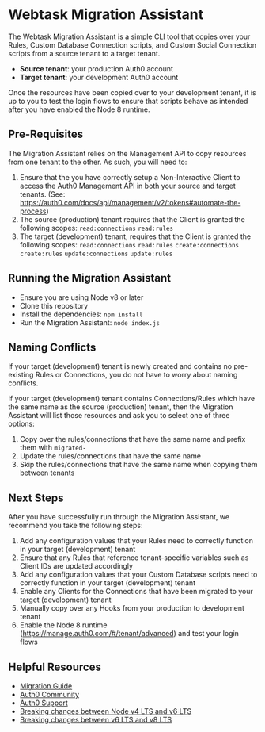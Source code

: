 # Webtask Migration Assistant

The Webtask Migration Assistant is a simple CLI tool that copies over your Rules, Custom Database Connection scripts, and Custom Social Connection scripts from a source tenant to a target tenant.

- **Source tenant**: your production Auth0 account
- **Target tenant**: your development Auth0 account

Once the resources have been copied over to your development tenant, it is up to you to test the login flows to ensure that scripts behave as intended after you have enabled the Node 8 runtime.

## Pre-Requisites

The Migration Assistant relies on the Management API to copy resources from one tenant to the other. As such, you will need to:

1. Ensure that the you have correctly setup a Non-Interactive Client to access the Auth0 Management API in both your source and target tenants. (See: https://auth0.com/docs/api/management/v2/tokens#automate-the-process)
2. The source (production) tenant requires that the Client is granted the following scopes: `read:connections` `read:rules`
3. The target (development) tenant, requires that the Client is granted the following scopes: `read:connections` `read:rules` `create:connections` `create:rules` `update:connections` `update:rules`

## Running the Migration Assistant

- Ensure you are using Node v8 or later
- Clone this repository
- Install the dependencies: `npm install`
- Run the Migration Assistant: `node index.js`

## Naming Conflicts

If your target (development) tenant is newly created and contains no pre-existing Rules or Connections, you do not have to worry about naming conflicts.

If your target (development) tenant contains Connections/Rules which have the same name as the source (production) tenant, then the Migration Assistant will list those resources and ask you to select one of three options:

1. Copy over the rules/connections that have the same name and prefix them with `migrated-`
2. Update the rules/connections that have the same name
3. Skip the rules/connections that have the same name when copying them between tenants

## Next Steps

After you have successfully run through the Migration Assistant, we recommend you take the following steps:

1. Add any configuration values that your Rules need to correctly function in your target (development) tenant
2. Ensure that any Rules that reference tenant-specific variables such as Client IDs are updated accordingly
3. Add any configuration values that your Custom Database scripts need to correctly function in your target (development) tenant
4. Enable any Clients for the Connections that have been migrated to your target (development) tenant
5. Manually copy over any Hooks from your production to development tenant
6. Enable the Node 8 runtime (https://manage.auth0.com/#/tenant/advanced) and test your login flows

## Helpful Resources

- [Migration Guide](https://auth0.com/docs/migrations/guides/extensibility-node8)
- [Auth0 Community](https://community.auth0.com/)
- [Auth0 Support](https://support.auth0.com/)
- [Breaking changes between Node v4 LTS and v6 LTS](https://github.com/nodejs/node/wiki/Breaking-changes-between-v4-LTS-and-v6-LTS)
- [Breaking changes between v6 LTS and v8 LTS](https://github.com/nodejs/node/wiki/Breaking-changes-between-v6-LTS-and-v8-LTS)
